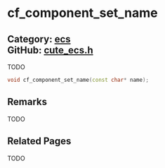 [](../header.md ':include')

# cf_component_set_name

Category: [ecs](/api_reference?id=ecs)  
GitHub: [cute_ecs.h](https://github.com/RandyGaul/cute_framework/blob/master/include/cute_ecs.h)  
---

TODO

```cpp
void cf_component_set_name(const char* name);
```

## Remarks

TODO

## Related Pages

TODO  
